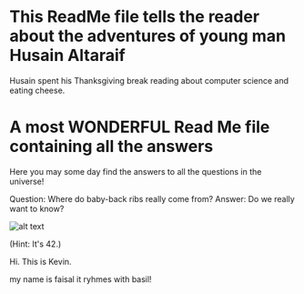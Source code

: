 
# This ReadMe file tells the reader about the adventures of young man Husain Altaraif

Husain spent his Thanksgiving break reading about computer science and eating cheese. 

# A most WONDERFUL Read Me file containing all the answers


Here you may some day find the answers to all the questions in the universe! 




Question: Where do baby-back ribs really come from?
Answer: Do we really want to know?


![alt text](http://media3.giphy.com/media/sIIhZliB2McAo/giphy.gif)



(Hint: It's 42.)


Hi. This is Kevin. 

my name is faisal it ryhmes with basil!
